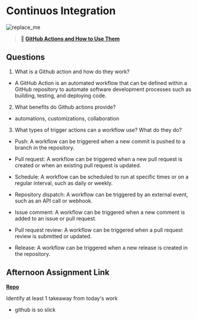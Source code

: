 # Continuos Integration

![replace_me](https://codeworks.blob.core.windows.net/public/assets/img/illustrations/placeholder.svg)

> **📖 [GitHub Actions and How to Use Them](https://codeworksacademy.com/fs-student-guide/resources/wk8-9/05-Github-Actions)**

## Questions

1. What is a Github action and how do they work?
  - A GitHub Action is an automated workflow that can be defined within a GitHub repository to automate software development processes such as building, testing, and deploying code. 
2. What benefits do Github actions provide?
  - automations, customizations, collaboration
3. What types of trigger actions can a workflow use? What do they do?
  - Push: A workflow can be triggered when a new commit is pushed to a branch in the repository.

  - Pull request: A workflow can be triggered when a new pull request is created or when an existing pull request is updated.

  - Schedule: A workflow can be scheduled to run at specific times or on a regular interval, such as daily or weekly.

  - Repository dispatch: A workflow can be triggered by an external event, such as an API call or webhook.

  - Issue comment: A workflow can be triggered when a new comment is added to an issue or pull request.

  - Pull request review: A workflow can be triggered when a pull request review is submitted or updated.

  - Release: A workflow can be triggered when a new release is created in the repository.
## Afternoon Assignment Link

**[Repo](https://github.com/josuehdz0/tempo.git)**

Identify at least 1 takeaway from today's work
- github is so slick